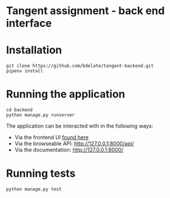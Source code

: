 # Tangent assignment - back end interface

# Installation

```
git clone https://github.com/bdelate/tangent-backend.git
pipenv install
```

# Running the application

```
cd backend
python manage.py runserver
```

The application can be interacted with in the following ways:

* Via the frontend UI [found here](https://github.com/bdelate/tangent-frontend.git)
* Via the browseable API: http://127.0.0.1:8000/api/
* Via the documentation: http://127.0.0.1:8000/

# Running tests

```
python manage.py test
```
